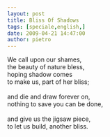 ```yaml
---
layout: post
title: Bliss Of Shadows
tags: [speciale,english,]
date: 2009-04-21 14:47:00
author: pietro
---
```

We call upon our shames,<br/>the beauty of nature bless,<br/>hoping shadow comes<br/>to make us, part of her bliss;<br/><br/>and die and draw forever on,<br/>nothing to save you can be done,<br/><br/>and give us the jigsaw piece,<br/>to let us build, another bliss.

